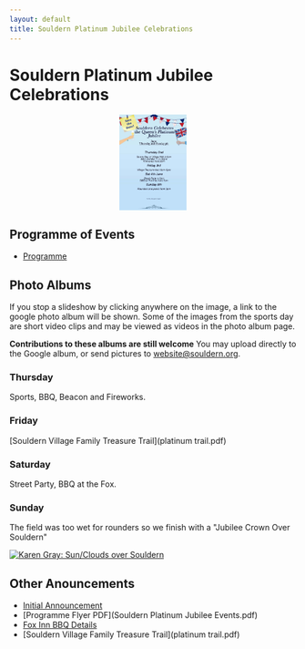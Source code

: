 ```yaml
---
layout: default
title: Souldern Platinum Jubilee Celebrations
---
```

<style>
#poster img {margin:0 auto;display:block; height:12em;}
</style>


# Souldern Platinum Jubilee Celebrations

<div id="poster" markdown="1">

[![poster](/home/announcements/jubilee-2022-poster.jpg)](/home/announcements/jubilee-2022-programme)

</div>

## Programme of Events

* [Programme](/home/announcements/jubilee-2022-programme)

## Photo Albums

If you stop a slideshow by clicking anywhere on the image, a link to
the google photo album will be shown.  Some of the images from the
sports day are short video clips and may be viewed as videos in the
photo album page.

**Contributions to these albums are still welcome**
You may upload directly to the Google album, or send pictures to
[website@souldern.org](mailto:website@souldern.org).


### Thursday

Sports, BBQ, Beacon and Fireworks.

<div id="platinumthu"></div>

### Friday

 [Souldern Village Family Treasure Trail](platinum trail.pdf)

<div id="platinumfri"></div>

### Saturday

Street Party, BBQ at the Fox.

<div id="platinumsat"></div>

<script src="/home/gallery/platinumthu.js"></script>
<script src="/home/gallery/platinumfri.js"></script>
<script src="/home/gallery/platinumsat.js"></script>
<script src="/home/gallery/galleries.js"></script>

<script>
  document.getElementById("platinumthu").style.height="25em";
  document.getElementById("platinumfri").style.height="25em";
  document.getElementById("platinumsat").style.height="25em";
</script>

### Sunday
The field was too wet for rounders so we finish with a "Jubilee Crown Over Souldern"

<p style="text-align:center">

<a href="https://photos.app.goo.gl/GCJqf1DMDdrxr93t7"><img alt="Karen Gray: Sun/Clouds over Souldern" style="max-height:25em" src="https://lh3.googleusercontent.com/pw/AM-JKLWl6eNSsakyxOSapFIQ_58XeW99vimI6pAEc-N0Sl0yVRrUpZw0g6vMp6-fgcRUIh49XY1DkUzlR47OiZCOsUmMrg2EKAU3_ZWtt-kn8c20Hm9dF07iAveGwBtQK_RVfiqlXCUWLByFSTmdhc1bEBY5=w820-h1093-no?authuser=0"></a>

</p>

## Other Anouncements

 * [Initial Announcement](/home/announcements/jubilee-2022)
 * [Programme Flyer PDF](Souldern Platinum Jubilee Events.pdf)
 * [Fox Inn BBQ Details](/home/announcements/fox-jubilee-bbq)
 * [Souldern Village Family Treasure Trail](platinum trail.pdf)
